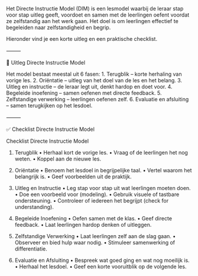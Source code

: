Het Directe Instructie Model (DIM) is een lesmodel waarbij de leraar stap voor stap uitleg geeft, voordoet en samen met de leerlingen oefent voordat ze zelfstandig aan het werk gaan.
Het doel is om leerlingen effectief te begeleiden naar zelfstandigheid en begrip.

Hieronder vind je een korte uitleg en een praktische checklist.

⸻

🌟 Uitleg Directe Instructie Model

Het model bestaat meestal uit 6 fasen:
	1.	Terugblik – korte herhaling van vorige les.
	2.	Oriëntatie – uitleg van het doel van de les en het belang.
	3.	Uitleg en instructie – de leraar legt uit, denkt hardop en doet voor.
	4.	Begeleide inoefening – samen oefenen met directe feedback.
	5.	Zelfstandige verwerking – leerlingen oefenen zelf.
	6.	Evaluatie en afsluiting – samen terugkijken op het lesdoel.

⸻

✅ Checklist Directe Instructie Model

Checklist Directe Instructie Model

1. Terugblik
	•	Herhaal kort de vorige les.
	•	Vraag of de leerlingen het nog weten.
	•	Koppel aan de nieuwe les.

2. Oriëntatie
	•	Benoem het lesdoel in begrijpelijke taal.
	•	Vertel waarom het belangrijk is.
	•	Geef voorbeelden uit de praktijk.

3. Uitleg en Instructie
	•	Leg stap voor stap uit wat leerlingen moeten doen.
	•	Doe een voorbeeld voor (modeling).
	•	Gebruik visuele of tastbare ondersteuning.
	•	Controleer of iedereen het begrijpt (check for understanding).

4. Begeleide Inoefening
	•	Oefen samen met de klas.
	•	Geef directe feedback.
	•	Laat leerlingen hardop denken of uitleggen.

5. Zelfstandige Verwerking
	•	Laat leerlingen zelf aan de slag gaan.
	•	Observeer en bied hulp waar nodig.
	•	Stimuleer samenwerking of differentiatie.

6. Evaluatie en Afsluiting
	•	Bespreek wat goed ging en wat nog moeilijk is.
	•	Herhaal het lesdoel.
	•	Geef een korte vooruitblik op de volgende les.